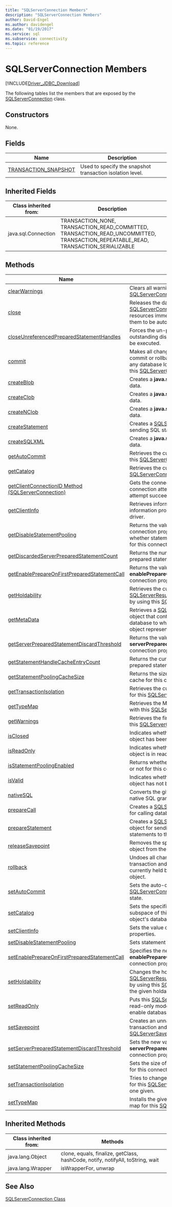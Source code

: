 ```yaml
---
title: "SQLServerConnection Members"
description: "SQLServerConnection Members"
author: David-Engel
ms.author: davidengel
ms.date: "01/19/2017"
ms.service: sql
ms.subservice: connectivity
ms.topic: reference
---
```

# SQLServerConnection Members
[!INCLUDE[Driver_JDBC_Download](../../../includes/driver_jdbc_download.md)]

  The following tables list the members that are exposed by the [SQLServerConnection](../../../connect/jdbc/reference/sqlserverconnection-class.md) class.  
  
## Constructors  
 None.  
  
## Fields  
  
|Name|Description|  
|----------|-----------------|  
|[TRANSACTION_SNAPSHOT](../../../connect/jdbc/reference/transaction-snapshot-field-sqlserverconnection.md)|Used to specify the snapshot transaction isolation level.|  
  
## Inherited Fields  
  
|Class inherited from:|Description|  
|---------------------------|-----------------|  
|java.sql.Connection|TRANSACTION_NONE, TRANSACTION_READ_COMMITTED, TRANSACTION_READ_UNCOMMITTED, TRANSACTION_REPEATABLE_READ, TRANSACTION_SERIALIZABLE|  
  
## Methods  
  
|Name|Description|  
|----------|-----------------|  
|[clearWarnings](../../../connect/jdbc/reference/clearwarnings-method-sqlserverconnection.md)|Clears all warnings reported for this [SQLServerConnection](../../../connect/jdbc/reference/sqlserverconnection-class.md) object.|  
|[close](../../../connect/jdbc/reference/close-method-sqlserverconnection.md)|Releases the database for this [SQLServerConnection](../../../connect/jdbc/reference/sqlserverconnection-class.md) object and JDBC resources immediately instead of waiting for them to be automatically released.|  
|[closeUnreferencedPreparedStatementHandles](../../../connect/jdbc/reference/closeunreferencedpreparedstatementhandles-method-sqlserverconnection.md)|Forces the un-prepare requests for any outstanding discarded prepared statements to be executed.| 
|[commit](../../../connect/jdbc/reference/commit-method-sqlserverconnection.md)|Makes all changes made since the previous commit or rollback permanent, and releases any database locks that are currently held by this [SQLServerConnection](../../../connect/jdbc/reference/sqlserverconnection-class.md) object.|  
|[createBlob](../../../connect/jdbc/reference/createblob-method-sqlserverconnection.md)|Creates a **java.sql.Blob** object without any data.|  
|[createClob](../../../connect/jdbc/reference/createclob-method-sqlserverconnection.md)|Creates a **java.sql.Clob** object without any data.|  
|[createNClob](../../../connect/jdbc/reference/createnclob-method-sqlserverconnection.md)|Creates a **java.sql.NClob** object without any data.|  
|[createStatement](../../../connect/jdbc/reference/createstatement-method-sqlserverconnection.md)|Creates a [SQLServerStatement](../../../connect/jdbc/reference/sqlserverstatement-class.md) object for sending SQL statements to the database.|  
|[createSQLXML](../../../connect/jdbc/reference/createsqlxml-method-sqlserverconnection.md)|Creates a **java.sql.SQLXML** object without any data.|  
|[getAutoCommit](../../../connect/jdbc/reference/getautocommit-method-sqlserverconnection.md)|Retrieves the current auto-commit mode for this [SQLServerConnection](../../../connect/jdbc/reference/sqlserverconnection-class.md) object.|  
|[getCatalog](../../../connect/jdbc/reference/getcatalog-method-sqlserverconnection.md)|Retrieves the current catalog name for this [SQLServerConnection](../../../connect/jdbc/reference/sqlserverconnection-class.md) object.|  
|[getClientConnectionID Method &#40;SQLServerConnection&#41;](../../../connect/jdbc/reference/getclientconnectionid-method-sqlserverconnection.md)|Gets the connection ID of the most recent connection attempt, regardless of whether the attempt succeeded or failed.|  
|[getClientInfo](../../../connect/jdbc/reference/getclientinfo-method-sqlserverconnection.md)|Retrieves information regarding the client information properties supported by the JDBC driver.|  
|[getDisableStatementPooling](../../../connect/jdbc/reference/getdisablestatementpooling-method-sqlserverconnection.md)|Returns the value of **disableStatementPooling** connection property. This setting controls whether statement pooling is enabled or not for this connection.|
|[getDiscardedServerPreparedStatementCount](../../../connect/jdbc/reference/getdiscardedserverpreparedstatementcount-method-sqlserverconnection.md)|Returns the number of currently outstanding prepared statement unprepare actions.|
|[getEnablePrepareOnFirstPreparedStatementCall](../../../connect/jdbc/reference/getenableprepareonfirstpreparedstatementcall-method-sqlserverconnection.md)|Returns the value of **enablePrepareOnFirstPreparedStatementCall** connection property.|
|[getHoldability](../../../connect/jdbc/reference/getholdability-method-sqlserverconnection.md)|Retrieves the current holdability of [SQLServerResultSet](../../../connect/jdbc/reference/sqlserverresultset-class.md) objects that are created by using this [SQLServerConnection](../../../connect/jdbc/reference/sqlserverconnection-class.md) object.|  
|[getMetaData](../../../connect/jdbc/reference/getmetadata-method-sqlserverconnection.md)|Retrieves a [SQLServerDatabaseMetaData](../../../connect/jdbc/reference/sqlserverdatabasemetadata-class.md) object that contains metadata about the database to which this [SQLServerConnection](../../../connect/jdbc/reference/sqlserverconnection-class.md) object represents a connection.|  
|[getServerPreparedStatementDiscardThreshold](../../../connect/jdbc/reference/getserverpreparedstatementdiscardthreshold-method-sqlserverconnection.md)|Returns the value of **serverPreparedStatementDiscardThreshold** connection property.|  
|[getStatementHandleCacheEntryCount](../../../connect/jdbc/reference/getstatementhandlecacheentrycount-method-sqlserverconnection.md)|Returns the current number of pooled prepared statement handles.|  
|[getStatementPoolingCacheSize](../../../connect/jdbc/reference/getstatementpoolingcachesize-method-sqlserverconnection.md)|Returns the size of the prepared statement cache for this connection.|  
|[getTransactionIsolation](../../../connect/jdbc/reference/gettransactionisolation-method-sqlserverconnection.md)|Retrieves the current transaction isolation level for this [SQLServerConnection](../../../connect/jdbc/reference/sqlserverconnection-class.md) object.|  
|[getTypeMap](../../../connect/jdbc/reference/gettypemap-method-sqlserverconnection.md)|Retrieves the Map object that is associated with this [SQLServerConnection](../../../connect/jdbc/reference/sqlserverconnection-class.md) object.|  
|[getWarnings](../../../connect/jdbc/reference/getwarnings-method-sqlserverconnection.md)|Retrieves the first warning reported by calls on this [SQLServerConnection](../../../connect/jdbc/reference/sqlserverconnection-class.md) object.|  
|[isClosed](../../../connect/jdbc/reference/isclosed-method-sqlserverconnection.md)|Indicates whether this [SQLServerConnection](../../../connect/jdbc/reference/sqlserverconnection-class.md) object has been closed.|  
|[isReadOnly](../../../connect/jdbc/reference/isreadonly-method-sqlserverconnection.md)|Indicates whether this [SQLServerConnection](../../../connect/jdbc/reference/sqlserverconnection-class.md) object is in read-only mode.|  
|[isStatementPoolingEnabled](../../../connect/jdbc/reference/isstatementpoolingenabled-method-sqlserverconnection.md)|Returns whether statement pooling is enabled or not for this connection.|  
|[isValid](../../../connect/jdbc/reference/isvalid-method-sqlserverconnection.md)|Indicates whether this [SQLServerConnection](../../../connect/jdbc/reference/sqlserverconnection-class.md) object has not been closed and is still valid.|  
|[nativeSQL](../../../connect/jdbc/reference/nativesql-method-sqlserverconnection.md)|Converts the given SQL statement into the native SQL grammar of the database server.|  
|[prepareCall](../../../connect/jdbc/reference/preparecall-method-sqlserverconnection.md)|Creates a [SQLServerCallableStatement](../../../connect/jdbc/reference/sqlservercallablestatement-class.md) object for calling database stored procedures.|  
|[prepareStatement](../../../connect/jdbc/reference/preparestatement-method-sqlserverconnection.md)|Creates a [SQLServerPreparedStatement](../../../connect/jdbc/reference/sqlserverpreparedstatement-class.md) object for sending parameterized SQL statements to the database.|  
|[releaseSavepoint](../../../connect/jdbc/reference/releasesavepoint-method-sqlserverconnection.md)|Removes the specified [SQLServerSavepoint](../../../connect/jdbc/reference/sqlserversavepoint-class.md) object from the current transaction.|  
|[rollback](../../../connect/jdbc/reference/rollback-method-sqlserverconnection.md)|Undoes all changes made in the current transaction and releases any database locks currently held by this [SQLServerConnection](../../../connect/jdbc/reference/sqlserverconnection-class.md) object.|  
|[setAutoCommit](../../../connect/jdbc/reference/setautocommit-method-sqlserverconnection.md)|Sets the auto-commit mode for this [SQLServerConnection](../../../connect/jdbc/reference/sqlserverconnection-class.md) object to the given state.|  
|[setCatalog](../../../connect/jdbc/reference/setcatalog-method-sqlserverconnection.md)|Sets the specified catalog name to select a subspace of this [SQLServerConnection](../../../connect/jdbc/reference/sqlserverconnection-class.md) object's database in which to work.|  
|[setClientInfo](../../../connect/jdbc/reference/setclientinfo-method-sqlserverconnection.md)|Sets the value of the client information properties.|  
|[setDisableStatementPooling](../../../connect/jdbc/reference/setdisablestatementpooling-method-sqlserverconnection.md)|Sets statement pooling to true or false.|  
|[setEnablePrepareOnFirstPreparedStatementCall](../../../connect/jdbc/reference/setenableprepareonfirstpreparedstatementcall-method-sqlserverconnection.md)|Specifies the new value of the **enablePrepareOnFirstPreparedStatementCall** connection property.|  
|[setHoldability](../../../connect/jdbc/reference/setholdability-method-sqlserverconnection.md)|Changes the holdability of [SQLServerResultSet](../../../connect/jdbc/reference/sqlserverresultset-class.md) objects that are created by using this [SQLServerSavepoint](../../../connect/jdbc/reference/sqlserversavepoint-class.md) object to the given holdability.|  
|[setReadOnly](../../../connect/jdbc/reference/setreadonly-method-sqlserverconnection.md)|Puts this [SQLServerConnection](../../../connect/jdbc/reference/sqlserverconnection-class.md) object in read-only mode as a hint to the JDBC driver to enable database optimizations.|  
|[setSavepoint](../../../connect/jdbc/reference/setsavepoint-method-sqlserverconnection.md)|Creates an unnamed savepoint in the current transaction and returns the new [SQLServerSavepoint](../../../connect/jdbc/reference/sqlserversavepoint-class.md) object that represents it.|  
|[setServerPreparedStatementDiscardThreshold](../../../connect/jdbc/reference/setserverpreparedstatementdiscardthreshold-method-sqlserverconnection.md)|Sets the new value of the **serverPreparedStatementDiscardThreshold** connection property.|  
|[setStatementPoolingCacheSize](../../../connect/jdbc/reference/setstatementpoolingcachesize-method-sqlserverconnection.md)|Sets the size of the prepared statement cache for this connection.|  
|[setTransactionIsolation](../../../connect/jdbc/reference/settransactionisolation-method-sqlserverconnection.md)|Tries to change the transaction isolation level for this [SQLServerConnection](../../../connect/jdbc/reference/sqlserverconnection-class.md) object to the one given.|  
|[setTypeMap](../../../connect/jdbc/reference/settypemap-method-sqlserverconnection.md)|Installs the given TypeMap object as the type map for this [SQLServerConnection](../../../connect/jdbc/reference/sqlserverconnection-class.md) object.|  
  
## Inherited Methods  
  
|Class inherited from:|Methods|  
|---------------------------|-------------|  
|java.lang.Object|clone, equals, finalize, getClass, hashCode, notify, notifyAll, toString, wait|  
|java.lang.Wrapper|isWrapperFor, unwrap|  
  
## See Also  
 [SQLServerConnection Class](../../../connect/jdbc/reference/sqlserverconnection-class.md)  
  
  
